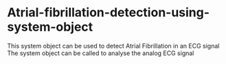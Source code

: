 # Atrial-fibrillation-detection-using-system-object
This system object can be used to detect Atrial Fibrillation in an ECG signal
The system object can be called to analyse the analog ECG signal
